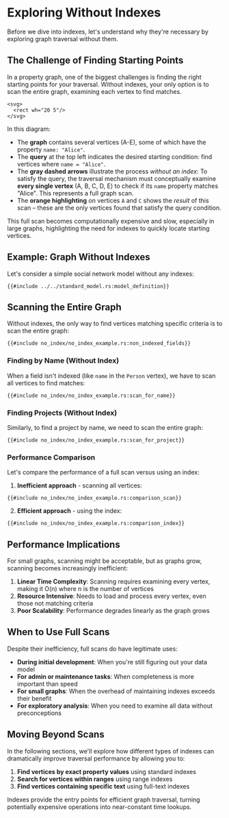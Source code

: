 # Exploring Without Indexes

Before we dive into indexes, let's understand why they're necessary by exploring graph traversal without them.

## The Challenge of Finding Starting Points

In a property graph, one of the biggest challenges is finding the right starting points for your traversal. Without
indexes, your only option is to scan the entire graph, examining each vertex to find matches.

```svgdx
<svg>
  <rect wh="20 5"/>
</svg>
```

<object type="image/svg+xml" data="./no_index/image.svg" title="Diagram a full scan of graph vertice"></object>

In this diagram:

- The **graph** contains several vertices (A-E), some of which have the property `name: "Alice"`.
- The **query** at the top left indicates the desired starting condition: find vertices where `name = "Alice"`.
- The **gray dashed arrows** illustrate the process *without an index*: To satisfy the query, the traversal mechanism
  must conceptually examine **every single vertex** (A, B, C, D, E) to check if its `name` property matches "Alice".
  This represents a full graph scan.
- The **orange highlighting** on vertices `A` and `C` shows the *result* of this scan – these are the only vertices
  found that satisfy the query condition.

This full scan becomes computationally expensive and slow, especially in large graphs, highlighting the need for indexes
to quickly locate starting vertices.

## Example: Graph Without Indexes

Let's consider a simple social network model without any indexes:

```rust,noplayground
{{#include ../../standard_model.rs:model_definition}}
```

## Scanning the Entire Graph

Without indexes, the only way to find vertices matching specific criteria is to scan the entire graph:

```rust,noplayground
{{#include no_index/no_index_example.rs:non_indexed_fields}}
```

### Finding by Name (Without Index)

When a field isn't indexed (like `name` in the `Person` vertex), we have to scan all vertices to find matches:

```rust,noplayground
{{#include no_index/no_index_example.rs:scan_for_name}}
```

### Finding Projects (Without Index)

Similarly, to find a project by name, we need to scan the entire graph:

```rust,noplayground
{{#include no_index/no_index_example.rs:scan_for_project}}
```

### Performance Comparison

Let's compare the performance of a full scan versus using an index:

1. **Inefficient approach** - scanning all vertices:

```rust,noplayground
{{#include no_index/no_index_example.rs:comparison_scan}}
```

2. **Efficient approach** - using the index:

```rust,noplayground
{{#include no_index/no_index_example.rs:comparison_index}}
```

## Performance Implications

For small graphs, scanning might be acceptable, but as graphs grow, scanning becomes increasingly inefficient:

1. **Linear Time Complexity**: Scanning requires examining every vertex, making it O(n) where n is the number of
   vertices
2. **Resource Intensive**: Needs to load and process every vertex, even those not matching criteria
3. **Poor Scalability**: Performance degrades linearly as the graph grows

## When to Use Full Scans

Despite their inefficiency, full scans do have legitimate uses:

- **During initial development**: When you're still figuring out your data model
- **For admin or maintenance tasks**: When completeness is more important than speed
- **For small graphs**: When the overhead of maintaining indexes exceeds their benefit
- **For exploratory analysis**: When you need to examine all data without preconceptions

## Moving Beyond Scans

In the following sections, we'll explore how different types of indexes can dramatically improve traversal performance
by allowing you to:

1. **Find vertices by exact property values** using standard indexes
2. **Search for vertices within ranges** using range indexes
3. **Find vertices containing specific text** using full-text indexes

Indexes provide the entry points for efficient graph traversal, turning potentially expensive operations into
near-constant time lookups.
